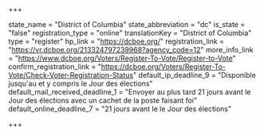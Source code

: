 +++

state_name = "District of Columbia"
state_abbreviation = "dc"
is_state = "false"
registration_type = "online"
translationKey = "District of Columbia"
type = "register"
hp_link = "https://dcboe.org/"
registration_link = "https://vr.dcboe.org/213324797239968?agency_code=12"
more_info_link = "https://www.dcboe.org/Voters/Register-To-Vote/Register-to-Vote"
confirm_registration_link = "https://dcboe.org/Voters/Register-To-Vote/Check-Voter-Registration-Status"
default_ip_deadline_9 = "Disponible jusqu'au et y compris le Jour des élections"
default_mail_received_deadline_1 = "Envoyer au plus tard 21 jours avant le Jour des élections avec un cachet de la poste faisant foi"
default_online_deadline_7 = "21 jours avant le le Jour des élections"

+++